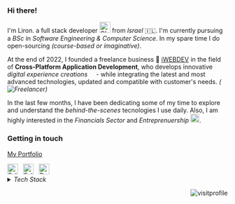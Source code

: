 ### Hi there!

I'm Liron. a full stack developer <img alt="GIF" src="https://github.com/ladunjexa/ladunjexa/blob/main/assets/Developer.gif" width="25" /> from _Israel_ 🇮🇱. I'm currently pursuing a _BSc_ in _Software Engineering & Computer Science_. In my spare time I do open-sourcing _(course-based or imaginative)_.

At the end of 2022, I founded a freelance business 🚀 [iWEBDEV](https://bio.iwebdev.tech) in the field of **Cross-Platform Application Development**, who develops innovative _digital experience creations_ <img src="https://github.com/ladunjexa/ladunjexa/blob/main/assets/lightning.gif?raw=true" width="12" /> - while integrating the latest and most advanced technologies, updated and compatible with customer's needs. _(![Freelancer](https://img.shields.io/badge/Freelancer-29B2FE?logo=Freelancer&logoColor=white))_

In the last few months, I have been dedicating some of my time to explore and understand the _behind-the-scenes_ tecnologies I use daily.
Also, I am highly interested in the _Financials Sector_ and _Entreprenuership_ <img src="https://github.com/ladunjexa/ladunjexa/blob/main/assets/hyperkitty.gif?raw=true" width="20" />.

### Getting in touch

[My Portfolio](https://lironabutbul.vercel.app)

<a href="https://twitter.com/lironabutbul6" title="Follow me on Twitter">
  <img
    width="24"
    alt="Follow me on Twitter"
    src="https://raw.githubusercontent.com/trekhleb/trekhleb/master/assets/icons/twitter.svg"
  /></a>
&nbsp;
<a href="https://www.linkedin.com/in/lironabutbul/" title="Follow me on LinkedIn">
  <img
    width="24"
    alt="Follow me on LinkedIn"
    src="https://raw.githubusercontent.com/trekhleb/trekhleb/master/assets/icons/linkedin.svg"
  /></a>
&nbsp;
<a href="https://t.me/ladunjexa" title="DM me on Telegram">
  <img
    width="24"
    alt="DM me on Telegram"
    src="https://www.shareicon.net/data/256x256/2016/04/12/748374_logo_512x512.png"
  /></a>
  
<details>
<summary> <em>Tech Stack</em> </summary>

#### 👨‍💻 Languages and Markup Languages

[![C](https://custom-icon-badges.herokuapp.com/badge/C-03599C.svg?logo=c-in-hexagon&logoColor=white)](https://github.com/search?l=C&q=user%3Aladunjexa+language%3Ac&type=Repositories)
[![C++](https://custom-icon-badges.herokuapp.com/badge/C++-9C033A.svg?logo=cpp2&logoColor=white)](https://github.com/search?l=C%2B%2B&q=user%3Aladunjexa+language%3Ac&type=Repositories)
[![C](https://custom-icon-badges.herokuapp.com/badge/C%23-68217A.svg?logo=cs2&logoColor=white)](https://github.com/search?l=C%23&q=user%3Aladunjexa+language%3Ac&type=Repositories)
[![CSS](https://img.shields.io/badge/CSS-1572B6.svg?logo=css3&logoColor=white)](https://github.com/search?l=CSS&q=user%3Aladunjexa+language%3Ac&type=Repositories)
[![Dart](https://img.shields.io/badge/Dart-15A6C4.svg?logo=dart&logoColor=white)](https://github.com/search?l=Dart&q=user%3Aladunjexa+language%3Ac&type=Repositories)
[![HTML](https://img.shields.io/badge/HTML-E34F26.svg?logo=html5&logoColor=white)](https://github.com/search?l=HTML&q=user%3Aladunjexa+language%3Ac&type=Repositories)
[![Java](https://custom-icon-badges.herokuapp.com/badge/Java-007396.svg?logo=java&logoColor=white)](https://github.com/search?l=Java&q=user%3Aladunjexa+language%3Ac&type=Repositories)
[![JavaScript](https://img.shields.io/badge/JavaScript-F7DF1E.svg?logo=javascript&logoColor=black)](https://github.com/search?l=JavaScript&q=user%3Aladunjexa+language%3Ac&type=Repositories)
[![Markdown](https://img.shields.io/badge/Markdown-000000.svg?logo=markdown&logoColor=white)](https://github.com/search?l=Markdown&q=user%3Aladunjexa+language%3Ac&type=Repositories)
[![Python](https://img.shields.io/badge/Python-14354C.svg?logo=python&logoColor=white)](https://github.com/search?l=Python&q=user%3Aladunjexa+language%3Ac&type=Repositories)
[![SASS](https://img.shields.io/badge/Sass-hotpink.svg?logo=SASS&logoColor=white)](https://github.com/search?l=Sass&q=user%3Aladunjexa+language%3Ac&type=Repositories)
[![TypeScript](https://img.shields.io/badge/TypeScript-007ACC.svg?logo=typescript&logoColor=white)](https://github.com/search?l=TypeScript&q=user%3Aladunjexa+language%3Ac&type=Repositories)

#### 🧰 Frameworks, Platforms and Libraries

![jQuery](https://img.shields.io/badge/jquery-%230769AD.svg?logo=jquery&logoColor=white)
![Flutter](https://img.shields.io/badge/Flutter-02569B.svg?logo=flutter&logoColor=white)
![React](https://img.shields.io/badge/React-20232a.svg?logo=react&logoColor=%2361DAFB)
![Redux](https://img.shields.io/badge/redux-%23593d88.svg?logo=redux&logoColor=white)
![NextJS](https://img.shields.io/badge/Next-black?logo=next.js&logoColor=white)
![MUI](https://img.shields.io/badge/MUI-%230081CB.svg?logo=mui&logoColor=white)
![TailwindCSS](https://img.shields.io/badge/tailwindcss-%2338B2AC.svg?logo=tailwind-css&logoColor=white)
![Bootstrap](https://img.shields.io/badge/Bootstrap-7952B3.svg?logo=bootstrap&logoColor=white)
![Node.js](https://img.shields.io/badge/Node.js-43853D.svg?logo=node.js&logoColor=white)
![Express.js](https://img.shields.io/badge/Express.js-404d59.svg?logo=express&logoColor=white)
![JWT](https://img.shields.io/badge/JWT-black?logo=JSON%20web%20tokens)
![Postman](https://img.shields.io/badge/Postman-FF6C37?logo=postman&logoColor=white)
![Arduino](https://img.shields.io/badge/-Arduino-00979D?logo=Arduino&logoColor=white)

#### 🗒 IDEs/Editors, Version Control

![Visual Studio Code](https://img.shields.io/badge/Visual%20Studio%20Code-0078d7.svg?logo=visual-studio-code&logoColor=white)
![Android Studio](https://img.shields.io/badge/Android%20Studio-008678.svg?logo=android-studio&logoColor=white)
![Eclipse](https://img.shields.io/badge/Eclipse-FE7A16.svg?logo=Eclipse&logoColor=white)
![IntelliJ IDEA](https://img.shields.io/badge/IntelliJIDEA-000000.svg?logo=intellij-idea&logoColor=white)
![PyCharm](https://img.shields.io/badge/pycharm-143?logo=pycharm&logoColor=black&color=black&labelColor=green)
![Git](https://img.shields.io/badge/Git-F05033.svg?logo=git&logoColor=white)
![GitHub](https://img.shields.io/badge/github-%23121011.svg?logo=github&logoColor=white)

#### 🗄️ Databases, Hosting/SaaS

![MongoDB](https://img.shields.io/badge/MongoDB-%234ea94b.svg?logo=mongodb&logoColor=white)
![MySQL](https://img.shields.io/badge/mysql-%2300f.svg?logo=mysql&logoColor=white)
![Firebase](https://img.shields.io/badge/firebase-%23039BE5.svg?logo=firebase)
![Vercel](https://img.shields.io/badge/vercel-%23000000.svg?logo=vercel&logoColor=white)
![Heroku](https://img.shields.io/badge/heroku-%23430098.svg?logo=heroku&logoColor=white)
![GitHub Pages](https://img.shields.io/badge/GitHub%20Pages-327FC7.svg?logo=github&logoColor=white)

</details>

<!--
<details align="center">
<summary> <em>GitHub Graphs</em> </summary>

<img src="http://github-profile-summary-cards.vercel.app/api/cards/stats?username=ladunjexa&theme=tokyonight" width="32.5%">
<img src="http://github-profile-summary-cards.vercel.app/api/cards/repos-per-language?username=ladunjexa&theme=tokyonight" width="32.5%">
<img src="https://github-readme-stats.vercel.app/api/top-langs/?username=ladunjexa&layout=compact&langs_count=10&theme=tokyonight&hide_border=true&hide=procfile,pawn,javascript,html,css&exclude_repo=samp-dev-tools,survey-system.wca,Advanced-Calculator.WFA,Encryption-Generator.WFA,Bunch-of-Console-Apps" width="31%">
<img src="http://github-profile-summary-cards.vercel.app/api/cards/profile-details?username=ladunjexa&theme=tokyonight">

</details>
-->

<p align="right">
<img alt="visitprofile" src="https://visitcount.itsvg.in/api?id=ladunjexa&icon=0&color=0"/>
</p>
